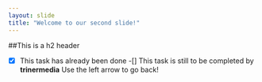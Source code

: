 ```yaml
---
layout: slide
title: "Welcome to our second slide!"
---
```

##This is a h2 header
-[x] This task has already been done
-[] This task is still to be completed by **trinermedia**
Use the left arrow to go back!
